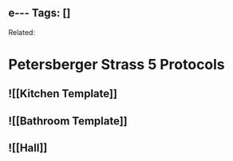 e---
Tags: []
---
Related: 
# Petersberger Strass 5 Protocols

## ![[Kitchen Template]]

## ![[Bathroom Template]]

## ![[Hall]]